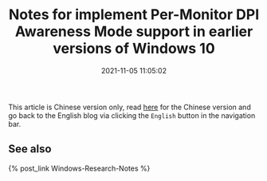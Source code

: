 ﻿---
title: Notes for implement Per-Monitor DPI Awareness Mode support in earlier versions of Windows 10
date: 2021-11-05 11:05:02
categories:
- [Technologies, Windows, Windows Research Notes, User Mode]
tags:
- Technologies
- Windows
- Windows Research Notes
- User Mode
---

This article is Chinese version only, read [here](https://mouri.moe/zh/2021/11/05/Notes-for-implement-Per-Monitor-DPI-Awareness-Mode-support-in-earlier-versions-of-Windows-10/)
for the Chinese version and go back to the English blog via clicking the `English` button in the navigation bar.

## See also

{% post_link Windows-Research-Notes %}
